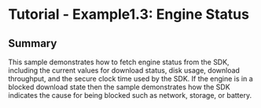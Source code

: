 Tutorial - Example1.3: Engine Status
====================================
## Summary
This sample demonstrates how to fetch engine status from the SDK, including the current values for download status, disk usage, download throughput, and the secure clock time used by the SDK.
If the engine is in a blocked download state then the sample demonstrates how the SDK indicates the cause for being blocked such as network, storage, or battery.
</br>
</br>